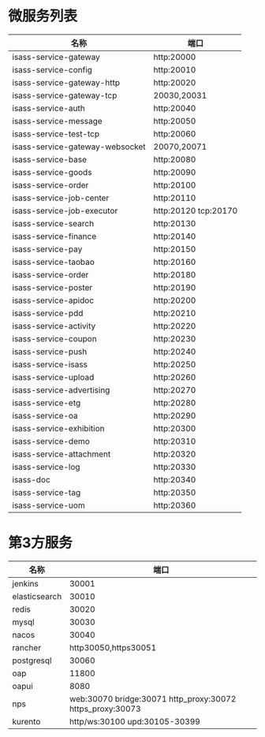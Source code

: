 # 微服务列表
| 名称 | 端口 |
| --- | --- |
| isass-service-gateway | http:20000 |
| isass-service-config | http:20010 |
| isass-service-gateway-http | http:20020 |
| isass-service-gateway-tcp | 20030,20031 |
| isass-service-auth | http:20040 |
| isass-service-message | http:20050 |
| isass-service-test-tcp | http:20060 |
| isass-service-gateway-websocket | 20070,20071 |
| isass-service-base | http:20080 |
| isass-service-goods | http:20090 |
| isass-service-order | http:20100 |
| isass-service-job-center| http:20110 |
| isass-service-job-executor| http:20120 tcp:20170 |
| isass-service-search| http:20130 |
| isass-service-finance| http:20140 |
| isass-service-pay| http:20150 |
| isass-service-taobao| http:20160 |
| isass-service-order| http:20180 |
| isass-service-poster| http:20190 |
| isass-service-apidoc| http:20200 |
| isass-service-pdd| http:20210 |
| isass-service-activity| http:20220 |
| isass-service-coupon| http:20230 |
| isass-service-push| http:20240 |
| isass-service-isass| http:20250 |
| isass-service-upload| http:20260 |
| isass-service-advertising| http:20270 |
| isass-service-etg| http:20280 |
| isass-service-oa| http:20290 |
| isass-service-exhibition| http:20300 |
| isass-service-demo| http:20310 |
| isass-service-attachment| http:20320 |
| isass-service-log| http:20330 |
| isass-doc| http:20340 |
| isass-service-tag | http:20350 |
| isass-service-uom | http:20360 |

# 第3方服务
| 名称 | 端口 |
| --- | --- |
| jenkins | 30001 |
| elasticsearch | 30010 |
| redis | 30020 |
| mysql | 30030 |
| nacos | 30040 |
| rancher | http30050,https30051 |
| postgresql | 30060 |
| oap | 11800 |
| oapui | 8080 |
| nps | web:30070 bridge:30071 http_proxy:30072 https_proxy:30073|
| kurento | http/ws:30100 upd:30105-30399|
